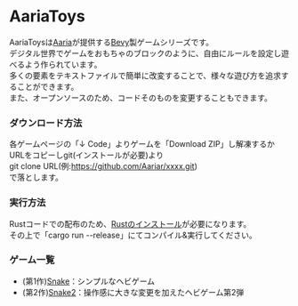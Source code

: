 # AariaToys
AariaToysは[Aaria](https://www.aaria.net/)が提供する[Bevy](https://bevyengine.org/)製ゲームシリーズです。  
デジタル世界でゲームをおもちゃのブロックのように、自由にルールを設定し遊べるよう作られています。  
多くの要素をテキストファイルで簡単に改変することで、様々な遊び方を追求することができます。  
また、オープンソースのため、コードそのものを変更することもできます。  

### ダウンロード方法
 各ゲームページの「↓ Code」よりゲームを「Download ZIP」し解凍するか  
 URLをコピーしgit(インストールが必要)より  
 git clone URL(例:https://github.com/Aariar/xxxx.git)  
 で落とします。  

### 実行方法
 Rustコードでの配布のため、[Rustのインストール](https://www.rust-lang.org/ja/tools/install)が必要になります。  
 その上で「cargo run --release」にてコンパイル&実行してください。  

### ゲーム一覧
- (第1作)[Snake](https://github.com/Aariar/snake)：シンプルなヘビゲーム
- (第2作)[Snake2](https://github.com/Aariar/Snake2)：操作感に大きな変更を加えたヘビゲーム第2弾
